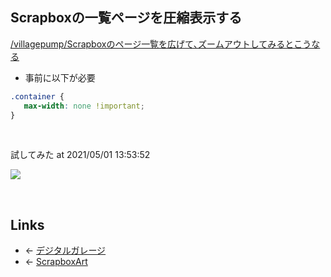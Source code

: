 ## Scrapboxの一覧ページを圧縮表示する
[/villagepump/Scrapboxのページ一覧を広げて､ズームアウトしてみるとこうなる](https://scrapbox.io/villagepump/Scrapboxのページ一覧を広げて､ズームアウトしてみるとこうなる)

- 事前に以下が必要

```css
.container {
   max-width: none !important;
}
```

<br>

試してみた at 2021/05/01 13:53:52

<a href="https://gyazo.com/ad88175982e9decd632e9715bf786ad6" target="_blank" rel="noopener noreferrer">![](https://gyazo.com/ad88175982e9decd632e9715bf786ad6/raw)</a>

<br>

## Links
- ← [デジタルガレージ](デジタルガレージ.md)
- ← [ScrapboxArt](ScrapboxArt.md)

